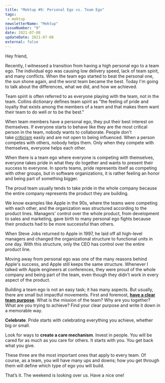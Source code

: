```yaml
---
title: "Mektup #9: Personal Ego vs. Team Ego"
tags:
 - mektup
newsletterName: "Mektup"
issueNumber: "9"
date: 2021-07-08
updateDate: 2021-07-08
external: false
---
```


Hey friend,

Recently, I witnessed a transition from having a high personal ego to a team ego. The individual ego was causing low delivery speed, lack of team spirit, and many conflicts. When the team ego started to beat the personal one, the sun shone again, and the worst team became the best. Today I'm going to talk about the differences, what we did, and how we achieved.

Team spirit is often referred to as everyone playing with the team, not in the team. Collins dictionary defines team spirit as "the feeling of pride and loyalty that exists among the members of a team and that makes them want their team to do well or to be the best."

When team members have a personal ego, they put their best interest on themselves. If everyone starts to behave like they are the most critical person in the team, nobody wants to collaborate. People don't take [criticism](/importance-of-the-feedback/) easily and are not open to being influenced. When a person competes with others, nobody helps them. Only when they compete with themselves, everyone helps each other.

When there is a team ego where everyone is competing with themselves, everyone takes pride in what they do together and wants to present their success to everyone. In sports teams, pride represents itself as competing with other groups, but in software organizations, it is rather feeling an honor and being part of something bigger.

The proud team usually tends to take pride in the whole company because the entire company represents the product they are building.

We know examples like Apple in the 90s, where the teams were competing with each other, and the organization was structured according to the product lines. Managers' control over the whole product, from development to sales and marketing, gave birth to many personal ego fights because their products had to be more successful than others.

When Steve Jobs returned to Apple in 1997, he laid off all high-level managers and changed the organizational structure to functional units in one day. With this structure, only the CEO has control over the entire product line.

Moving away from personal ego was one of the many reasons behind Apple's success, and Apple still keeps the same structure. Whenever I talked with Apple engineers at conferences, they were proud of the whole company and being part of the team, even though they didn't work in every aspect of the product.

Building a team ego is not an easy task; it has many aspects. But usually, there are small but impactful movements. First and foremost, **[have a clear team purpose](/have-the-first-win-to-build-team-spirit/)**. What is the mission of the team? Why are you together? What are you trying to achieve? Find your clear purpose and write it down in a memorable way.

**Celebrate**. Pride starts with celebrating everything you achieve, whether big or small.

Look for ways to **create a care mechanism**. Invest in people. You will be cared for as much as you care for others. It starts with you. You get back what you give.

These three are the most important ones that apply to every team. Of course, as a team, you will have many ups and downs; how you get through them will define which type of ego you will build.

That’s it. The weekend is looking over us. Have a nice one!

